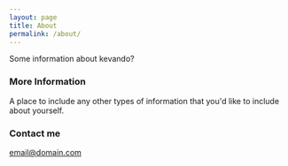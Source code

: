 ```yaml
---
layout: page
title: About
permalink: /about/
---
```


Some information about kevando?

### More Information

A place to include any other types of information that you'd like to include about yourself.

### Contact me

[email@domain.com](mailto:email@domain.com)
